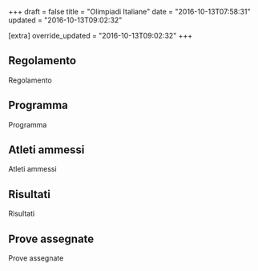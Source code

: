 +++
draft = false
title = "Olimpiadi Italiane"
date = "2016-10-13T07:58:31"
updated = "2016-10-13T09:02:32"

[extra]
override_updated = "2016-10-13T09:02:32"
+++
## Regolamento

Regolamento

## Programma

Programma

## Atleti ammessi

Atleti ammessi

## Risultati

Risultati

## Prove assegnate

Prove assegnate
